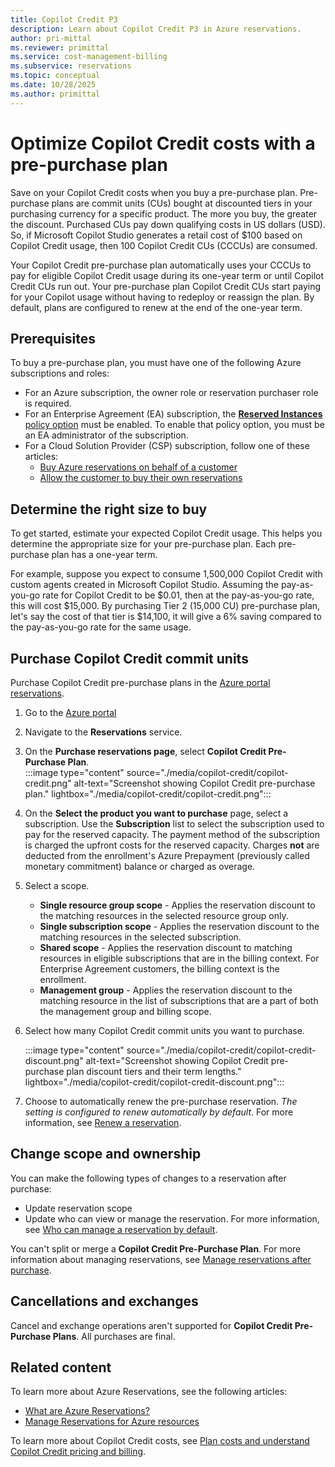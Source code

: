 ```yaml
---
title: Copilot Credit P3
description: Learn about Copilot Credit P3 in Azure reservations.
author: pri-mittal
ms.reviewer: primittal
ms.service: cost-management-billing
ms.subservice: reservations
ms.topic: conceptual
ms.date: 10/28/2025
ms.author: primittal
---
```


# Optimize Copilot Credit costs with a pre-purchase plan

Save on your Copilot Credit costs when you buy a pre-purchase plan. Pre-purchase plans are commit units (CUs) bought at discounted tiers in your purchasing currency for a specific product. The more you buy, the greater the discount. Purchased CUs pay down qualifying costs in US dollars (USD). So, if Microsoft Copilot Studio generates a retail cost of $100 based on Copilot Credit usage, then 100 Copilot Credit CUs (CCCUs) are consumed.

Your Copilot Credit pre-purchase plan automatically uses your CCCUs to pay for eligible Copilot Credit usage during its one-year term or until Copilot Credit CUs run out. Your pre-purchase plan Copilot Credit CUs start paying for your Copilot usage without having to redeploy or reassign the plan. By default, plans are configured to renew at the end of the one-year term.

## Prerequisites

To buy a pre-purchase plan, you must have one of the following Azure subscriptions and roles:
- For an Azure subscription, the owner role or reservation purchaser role is required.
- For an Enterprise Agreement (EA) subscription, the [**Reserved Instances** policy option](../manage/direct-ea-administration.md#view-and-manage-enrollment-policies) must be enabled. To enable that policy option, you must be an EA administrator of the subscription.
- For a Cloud Solution Provider (CSP) subscription, follow one of these articles:
   - [Buy Azure reservations on behalf of a customer](/partner-center/customers/azure-reservations-buying)
   - [Allow the customer to buy their own reservations](/partner-center/customers/give-customers-permission)

## Determine the right size to buy

To get started, estimate your expected Copilot Credit usage. This helps you determine the appropriate size for your pre-purchase plan. Each pre-purchase plan has a one-year term.

For example, suppose you expect to consume 1,500,000 Copilot Credit with custom agents created in Microsoft Copilot Studio. Assuming the pay-as-you-go rate for Copilot Credit to be $0.01, then at the pay-as-you-go rate, this will cost $15,000. By purchasing Tier 2 (15,000 CU) pre-purchase plan, let's say the cost of that tier is $14,100, it will give a 6% saving compared to the pay-as-you-go rate for the same usage.

## Purchase Copilot Credit commit units

Purchase Copilot Credit pre-purchase plans in the [Azure portal reservations](https://portal.azure.com/#view/Microsoft_Azure_Reservations/ReservationsBrowseBlade/productType/Reservations). 

1. Go to the [Azure portal](https://portal.azure.com)
2. Navigate to the **Reservations** service.
3. On the **Purchase reservations page**, select **Copilot Credit Pre-Purchase Plan**.  
   :::image type="content" source="./media/copilot-credit/copilot-credit.png" alt-text="Screenshot showing Copilot Credit pre-purchase plan." lightbox="./media/copilot-credit/copilot-credit.png":::
4. On the **Select the product you want to purchase** page, select a subscription. Use the **Subscription** list to select the subscription used to pay for the reserved capacity. The payment method of the subscription is charged the upfront costs for the reserved capacity. Charges **not** are deducted from the enrollment's Azure Prepayment (previously called monetary commitment) balance or charged as overage.
5. Select a scope.
   - **Single resource group scope** - Applies the reservation discount to the matching resources in the selected resource group only.
   - **Single subscription scope** - Applies the reservation discount to the matching resources in the selected subscription.
   - **Shared scope** - Applies the reservation discount to matching resources in eligible subscriptions that are in the billing context. For Enterprise Agreement customers, the billing context is the enrollment.
   - **Management group** - Applies the reservation discount to the matching resource in the list of subscriptions that are a part of both the management group and billing scope.
6. Select how many Copilot Credit commit units you want to purchase.

   :::image type="content" source="./media/copilot-credit/copilot-credit-discount.png" alt-text="Screenshot showing Copilot Credit pre-purchase plan discount tiers and their term lengths." lightbox="./media/copilot-credit/copilot-credit-discount.png":::

7. Choose to automatically renew the pre-purchase reservation. *The setting is configured to renew automatically by default*. For more information, see [Renew a reservation](reservation-renew.md).

## Change scope and ownership

You can make the following types of changes to a reservation after purchase:

- Update reservation scope
- Update who can view or manage the reservation. For more information, see [Who can manage a reservation by default](manage-reserved-vm-instance.md#who-can-manage-a-reservation-by-default).

You can't split or merge a **Copilot Credit Pre-Purchase Plan**. For more information about managing reservations, see [Manage reservations after purchase](manage-reserved-vm-instance.md).

## Cancellations and exchanges

Cancel and exchange operations aren't supported for **Copilot Credit Pre-Purchase Plans**. All purchases are final.

## Related content

To learn more about Azure Reservations, see the following articles:
- [What are Azure Reservations?](save-compute-costs-reservations.md)
- [Manage Reservations for Azure resources](manage-reserved-vm-instance.md)

To learn more about Copilot Credit costs, see [Plan costs and understand Copilot Credit pricing and billing](https://learn.microsoft.com/microsoft-copilot-studio/requirements-messages-management).

